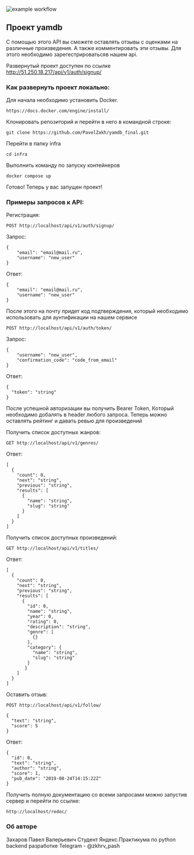 ![example workflow](https://github.com/PavelZakh/yamdb_final/actions/workflows/yamdb_workflow.yml/badge.svg)

## Проект yamdb

С помощью этого API вы сможете оставлять отзывы с оценками на различные произведения. А также комментировать эти отзывы. Для этого необходимо зарегестрироватьсяв нашем api.

Развернутый проект доступен по ссылке http://51.250.18.217/api/v1/auth/signup/

### Как развернуть проект локально:

Для начала необходимо установить Docker.
```
https://docs.docker.com/engine/install/
```
Клонировать репозиторий и перейти в него в командной строке:
```
git clone https://github.com/PavelZakh/yamdb_final.git
```
Перейти в папку infra
```
cd infra
```
Выполнить команду по запуску контейнеров
```
docker compose up
```
Готово! Теперь у вас запущен проект!

### Примеры запросов к API:

Регистрация:
```
POST http://localhost/api/v1/auth/signup/
```
Запрос:
```
{
    "email": "email@mail.ru",
    "username": "new_user"
}
```
Ответ:
```
{
    "email": "email@mail.ru",
    "username": "new_user"
}
```
После этого на почту придет код подтверждения, который необходимо использовать для аунтификации на нашем сервисе
```
POST http://localhost/api/v1/auth/token/
```
Запрос:
```
{
    "username": "new_user",
    "confirmation_code": "сode_from_email"
}
```
Ответ:
```
{
  "token": "string"
}
```
После успешной авторизации вы получить Bearer Token, Который необходимо добалять в header любого запроса.
Теперь можно оставлять рейтинг и давать ревью для произведений

Получить список доступных жанров:
```
GET http://localhost/api/v1/genres/
```
Ответ:
```
[
  {
    "count": 0,
    "next": "string",
    "previous": "string",
    "results": [
      {
        "name": "string",
        "slug": "string"
      }
    ]
  }
]
```
Получить список доступных произведений:
```
GET http://localhost/api/v1/titles/
```
Ответ:
```
[
  {
    "count": 0,
    "next": "string",
    "previous": "string",
    "results": [
      {
        "id": 0,
        "name": "string",
        "year": 0,
        "rating": 0,
        "description": "string",
        "genre": [
          {}
        ],
        "category": {
          "name": "string",
          "slug": "string"
        }
       }
    ]
  }
]
```
Оставить отзыв:
```
POST http://localhost/api/v1/follow/
```
```
{
  "text": "string",
  "score": 5
}
```
Ответ:
```
{
  "id": 0,
  "text": "string",
  "author": "string",
  "score": 1,
  "pub_date": "2019-08-24T14:15:22Z"
}
```
Получить полную документацию со всеми запросами можно запустив сервер и перейти по ссылке: 
```
http://localhost/redoc/
```

### Об авторе

Захаров Павел Валерьевич
Студент Яндекс.Практикума по python backend разработке
Telegram - @zkhrv_pash
